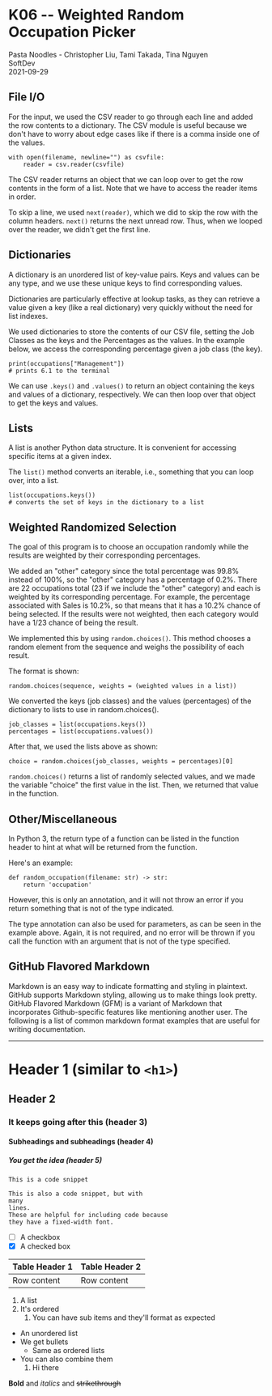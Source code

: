 # K06 -- Weighted Random Occupation Picker

Pasta Noodles - Christopher Liu, Tami Takada, Tina Nguyen </br>
SoftDev </br>
2021-09-29

## File I/O
For the input, we used the CSV reader to go through each line and added the row
contents to a dictionary. The CSV module is useful because we don't have to
worry about edge cases like if there is a comma inside one of the values.

```
with open(filename, newline="") as csvfile:
    reader = csv.reader(csvfile)
```

The CSV reader returns an object that we can loop over to get the row contents
in the form of a list. Note that we have to access the reader items in order.

To skip a line, we used `next(reader)`, which we did to skip the row with the
column headers. `next()` returns the next unread row. Thus, when we looped over
the reader, we didn't get the first line.

## Dictionaries
A dictionary is an unordered list of key-value pairs. Keys and values can be
any type, and we use these unique keys to find corresponding values.

Dictionaries are particularly effective at lookup tasks, as they can retrieve a
value given a key (like a real dictionary) very quickly without the need for
list indexes.

We used dictionaries to store the contents of our CSV file, setting the Job
Classes as the keys and the Percentages as the values. In the example below, we
access the corresponding percentage given a job class (the key).

```
print(occupations["Management"])
# prints 6.1 to the terminal
```

We can use `.keys()` and `.values()` to return an object containing the keys
and values of a dictionary, respectively. We can then loop over that object to
get the keys and values.

## Lists
A list is another Python data structure. It is convenient for accessing
specific items at a given index.

The `list()` method converts an iterable, i.e., something that you can loop
over, into a list.

```
list(occupations.keys())
# converts the set of keys in the dictionary to a list
```

## Weighted Randomized Selection
The goal of this program is to choose an occupation randomly while the results
are weighted by their corresponding percentages. 

We added an "other" category since the total percentage was 99.8% instead of
100%, so the "other" category has a percentage of 0.2%. There are 22
occupations total (23 if we include the "other" category) and each is weighted
by its corresponding percentage. For example, the percentage associated with
Sales is 10.2%, so that means that it has a 10.2% chance of being selected. If
the results were not weighted, then each category would have a 1/23 chance of
being the result.

We implemented this by using `random.choices()`. This method chooses a random
element from the sequence and weighs the possibility of each result.

The format is shown:
```
random.choices(sequence, weights = (weighted values in a list))
```

We converted the keys (job classes) and the values (percentages) of the
dictionary to lists to use in random.choices(). 
```
job_classes = list(occupations.keys())
percentages = list(occupations.values())
```

After that, we used the lists above as shown:
```
choice = random.choices(job_classes, weights = percentages)[0]
```

`random.choices()` returns a list of randomly selected values, and we made the
variable "choice" the first value in the list. Then, we returned that value in
the function.

## Other/Miscellaneous
In Python 3, the return type of a function can be listed in the function header
to hint at what will be returned from the function.

Here's an example:
```
def random_occupation(filename: str) -> str:
    return 'occupation'
```

However, this is only an annotation, and it will not throw an error if you
return something that is not of the type indicated.

The type annotation can also be used for parameters, as can be seen in the
example above. Again, it is not required, and no error will be thrown if you
call the function with an argument that is not of the type specified.

## GitHub Flavored Markdown
Markdown is an easy way to indicate formatting and styling in plaintext. GitHub
supports Markdown styling, allowing us to make things look pretty. GitHub
Flavored Markdown (GFM) is a variant of Markdown that incorporates
Github-specific features like mentioning another user. The following is a list
of common markdown format examples that are useful for writing documentation.

---

# Header 1 (similar to `<h1>`)
## Header 2
### It keeps going after this (header 3)
#### Subheadings and subheadings (header 4)
##### You get the idea (header 5)

`This is a code snippet`
```
This is also a code snippet, but with
many
lines.
These are helpful for including code because
they have a fixed-width font.
```

- [ ] A checkbox
- [x] A checked box

| Table Header 1 | Table Header 2 |
| --- | --- |
| Row content | Row content |

1. A list
2. It's ordered
   1. You can have sub items and they'll format as expected

* An unordered list
* We get bullets
    * Same as ordered lists
* You can also combine them
    1. Hi there

**Bold** and *italics* and ~~strikethrough~~
